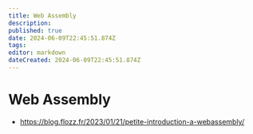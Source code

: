 ```yaml
---
title: Web Assembly
description: 
published: true
date: 2024-06-09T22:45:51.874Z
tags: 
editor: markdown
dateCreated: 2024-06-09T22:45:51.874Z
---
```


# Web Assembly

- https://blog.flozz.fr/2023/01/21/petite-introduction-a-webassembly/